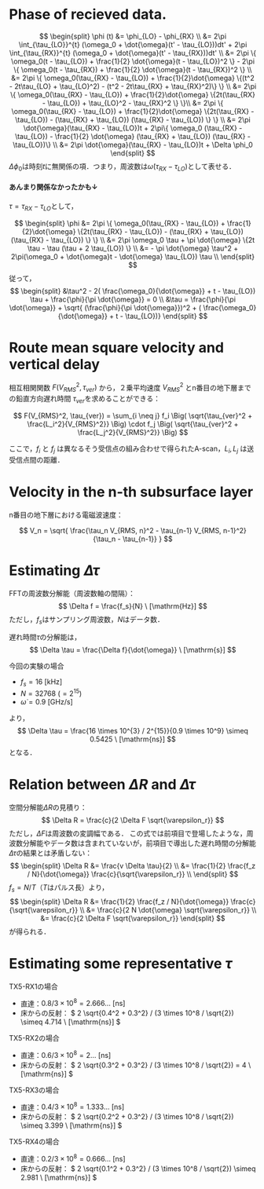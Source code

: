 # Phase of recieved data.

$$
\begin{split}
\phi (t) &= \phi_{LO} - \phi_{RX} \\
&= 2\pi \int_{\tau_{LO}}^{t} (\omega_0 + \dot{\omega}(t' - \tau_{LO}))dt' + 2\pi \int_{\tau_{RX}}^{t} (\omega_0 + \dot{\omega}(t' - \tau_{RX}))dt' \\
&= 2\pi \{ \omega_0(t - \tau_{LO}) + \frac{1}{2} \dot{\omega}(t - \tau_{LO})^2 \} - 2\pi \{ \omega_0(t - \tau_{RX}) + \frac{1}{2} \dot{\omega}(t - \tau_{RX})^2 \} \\
&= 2\pi \{ \omega_0(\tau_{RX} - \tau_{LO}) + \frac{1}{2}\dot{\omega} \{(t^2 - 2t\tau_{LO} + \tau_{LO}^2) - (t^2 - 2t\tau_{RX} + \tau_{RX}^2)\} \} \\
&= 2\pi \{ \omega_0(\tau_{RX} - \tau_{LO}) + \frac{1}{2}\dot{\omega} \{2t(\tau_{RX} - \tau_{LO}) + \tau_{LO}^2 - \tau_{RX}^2 \} \}\\
&= 2\pi \{ \omega_0(\tau_{RX} - \tau_{LO}) + \frac{1}{2}\dot{\omega} \{2t(\tau_{RX} - \tau_{LO}) - (\tau_{RX} + \tau_{LO}) (\tau_{RX} - \tau_{LO}) \} \} \\
&= 2\pi \dot{\omega}(\tau_{RX} - \tau_{LO})t + 2\pi\{ \omega_0 (\tau_{RX} - \tau_{LO}) - \frac{1}{2} \dot{\omega} (\tau_{RX} + \tau_{LO}) (\tau_{RX} - \tau_{LO})\} \\
&= 2\pi \dot{\omega}(\tau_{RX} - \tau_{LO})t + \Delta \phi_0
\end{split}
$$
$\Delta \phi_0$は時刻$t$に無関係の項．つまり，周波数は$\dot{\omega}(\tau_{RX} - \tau_{LO})$として表せる．


#### あんまり関係なかったかも↓
$\tau = \tau_{RX} - \tau_{LO}$として，

$$
\begin{split}
\phi &= 2\pi \{ \omega_0(\tau_{RX} - \tau_{LO}) + \frac{1}{2}\dot{\omega} \{2t(\tau_{RX} - \tau_{LO}) - (\tau_{RX} + \tau_{LO}) (\tau_{RX} - \tau_{LO}) \} \} \\
&= 2\pi \omega_0 \tau + \pi \dot{\omega} \{2t \tau - \tau (\tau + 2 \tau_{LO}) \} \\
&= - \pi \dot{\omega} \tau^2  + 2\pi(\omega_0 + \dot{\omega}t - \dot{\omega} \tau_{LO}) \tau \\
\end{split} 
$$
従って，
$$
\begin{split}
&\tau^2 - 2( \frac{\omega_0}{\dot{\omega}} + t - \tau_{LO}) \tau + \frac{\phi}{\pi \dot{\omega}} = 0 \\
&\tau = \frac{\phi}{\pi \dot{\omega}} + \sqrt{ (\frac{\phi}{\pi \dot{\omega}})^2 + ( \frac{\omega_0}{\dot{\omega}} + t - \tau_{LO})}
\end{split} 
$$

# Route mean square velocity and vertical delay

相互相関関数 $F(V_{RMS}^2, \tau_{ver})$ から，２乗平均速度 $V_{RMS}^2$ とn番目の地下層までの鉛直方向遅れ時間 $\tau_{ver}$を求めることができる：

$$
F(V_{RMS}^2, \tau_{ver}) = \sum_{i \neq j} f_i \Big( \sqrt{\tau_{ver}^2 + \frac{L_i^2}{V_{RMS}^2}} \Big) \cdot f_j \Big( \sqrt{\tau_{ver}^2 + \frac{L_j^2}{V_{RMS}^2}} \Big)
$$

ここで，$f_i$ と $f_j$ は異なるそう受信点の組み合わせで得られたA-scan，$L_i, L_j$ は送受信点間の距離．

# Velocity in the n-th subsurface layer

n番目の地下層における電磁波速度：

$$
V_n = \sqrt{ \frac{\tau_n V_{RMS, n}^2 - \tau_{n-1} V_{RMS, n-1}^2}{\tau_n - \tau_{n-1}} }
$$


# Estimating $\Delta \tau$

FFTの周波数分解能（周波数軸の間隔）：
$$
\Delta f = \frac{f_s}{N} \ [\mathrm{Hz}]
$$
ただし，$f_s$はサンプリング周波数，$N$はデータ数．

遅れ時間$\tau$の分解能は，
$$
\Delta \tau = \frac{\Delta f}{\dot{\omega}} \ [\mathrm{s}]
$$

今回の実験の場合
- $f_s = 16 \ [\mathrm{kHz}]$
- $N = 32768 \ (=2^{15})$
- $\dot{\omega} = 0.9 \ [\mathrm{GHz/s}]$

より，
$$
\Delta \tau = \frac{16 \times 10^{3} / 2^{15}}{0.9 \times 10^9} \simeq 0.5425 \ [\mathrm{ns}]
$$
となる．


# Relation between $\Delta R$ and $\Delta \tau$
空間分解能$\Delta R$の見積り：
$$
\Delta R = \frac{c}{2 \Delta F \sqrt{\varepsilon_r}}
$$
ただし，$\Delta F$は周波数の変調幅である．
この式では前項目で登場したような，周波数分解能やデータ数は含まれていないが，前項目で導出した遅れ時間の分解能$\Delta \tau$の結果とは矛盾しない：
$$
\begin{split}
\Delta R &= \frac{v \Delta \tau}{2} \\
&= \frac{1}{2} \frac{f_z / N}{\dot{\omega}} \frac{c}{\sqrt{\varepsilon_r}} \\
\end{split}
$$
$f_s = N / T$（$T$はパルス長）より，
$$
\begin{split}
\Delta R &= \frac{1}{2} \frac{f_z / N}{\dot{\omega}} \frac{c}{\sqrt{\varepsilon_r}} \\
&= \frac{c}{2 N \dot{\omega} \sqrt{\varepsilon_r}} \\
&= \frac{c}{2 \Delta F \sqrt{\varepsilon_r}}
\end{split}
$$
が得られる．

# Estimating some representative $\tau$

TX5-RX1の場合
- 直達：$0.8 / 3 \times 10^8 = 2.666 \dots \ [\mathrm{ns}]$
- 床からの反射： $ 2 \sqrt{0.4^2 + 0.3^2} / (3 \times 10^8 / \sqrt{2}) \simeq 4.714 \ [\mathrm{ns}] $

TX5-RX2の場合
- 直達：$0.6 / 3 \times 10^8 = 2 \dots \ [\mathrm{ns}]$
- 床からの反射： $ 2 \sqrt{0.3^2 + 0.3^2} / (3 \times 10^8 / \sqrt{2}) = 4 \ [\mathrm{ns}] $

TX5-RX3の場合
- 直達：$0.4 / 3 \times 10^8 = 1.333 \dots \ [\mathrm{ns}]$
- 床からの反射： $ 2 \sqrt{0.2^2 + 0.3^2} / (3 \times 10^8 / \sqrt{2}) \simeq 3.399 \ [\mathrm{ns}] $

TX5-RX4の場合
- 直達：$0.2 / 3 \times 10^8 = 0.666 \dots \ [\mathrm{ns}]$
- 床からの反射： $ 2 \sqrt{0.1^2 + 0.3^2} / (3 \times 10^8 / \sqrt{2}) \simeq 2.981 \ [\mathrm{ns}] $